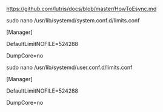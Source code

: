 https://github.com/lutris/docs/blob/master/HowToEsync.md

sudo nano /usr/lib/systemd/system.conf.d/limits.conf 

[Manager]

DefaultLimitNOFILE=524288

DumpCore=no

sudo nano /usr/lib/systemd/user.conf.d/limits.conf

[Manager]

DefaultLimitNOFILE=524288

DumpCore=no
